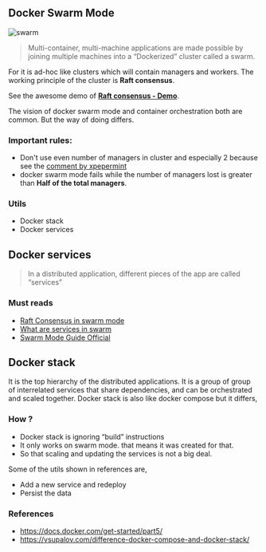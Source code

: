 ## Docker Swarm Mode

![swarm](https://raw.githubusercontent.com/docker/swarm/master/logo.png)

> Multi-container, multi-machine applications are made possible by joining multiple machines into a “Dockerized” cluster called a swarm.

For it is ad-hoc like clusters which will contain managers and workers. The working principle of the cluster is **Raft consensus**.

See the awesome demo of **[Raft consensus - Demo](http://thesecretlivesofdata.com/raft/)**.

The vision of docker swarm mode and container orchestration both are common. But the way of doing differs.

### Important rules:

- Don't use even number of managers in cluster and especially 2 because see the [comment by xpepermint](https://github.com/moby/moby/issues/34384)
- docker swarm mode fails while the number of managers lost is greater than **Half of the total managers**.

### Utils

- Docker stack
- Docker services

## Docker services

> In a distributed application, different pieces of the app are called “services”

### Must reads

- [Raft Consensus in swarm mode](https://docs.docker.com/engine/swarm/raft/)
- [What are services in swarm](https://docs.docker.com/get-started/part3/)
- [Swarm Mode Guide Official](https://docs.docker.com/engine/swarm/admin_guide/)

## Docker stack

It is the top hierarchy of the distributed applications. It is a group of group of interrelated services 
that share dependencies, and can be orchestrated and scaled together.
Docker stack is also like docker compose but it differs,

### How ?

- Docker stack is ignoring “build” instructions
- It only works on swarm mode. that means it was created for that.
- So that scaling and updating the services is not a big deal.

Some of the utils shown in references are,

- Add a new service and redeploy
- Persist the data

### References

- https://docs.docker.com/get-started/part5/
- https://vsupalov.com/difference-docker-compose-and-docker-stack/